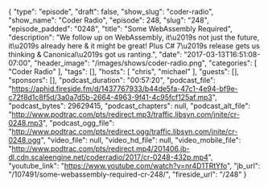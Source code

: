 {
  "type": "episode",
  "draft": false,
  "show_slug": "coder-radio",
  "show_name": "Coder Radio",
  "episode": 248,
  "slug": "248",
  "episode_padded": "0248",
  "title": "Some WebAssembly Required",
  "description": "We follow up on WebAssembly, it\u2019s not just the future, it\u2019s already here & it might be great! Plus C# 7\u2019s release gets us thinking & Canonical\u2019s got us ranting.",
  "date": "2017-03-13T16:51:08-07:00",
  "header_image": "/images/shows/coder-radio.png",
  "categories": [
    "Coder Radio"
  ],
  "tags": [],
  "hosts": [
    "chris",
    "michael"
  ],
  "guests": [],
  "sponsors": [],
  "podcast_duration": "00:57:20",
  "podcast_file": "https://aphid.fireside.fm/d/1437767933/b44de5fa-47c1-4e94-bf9e-c72f8d1c8f5d/3a0a7d5b-2664-4963-9f41-4c95fcf125af.mp3",
  "podcast_bytes": 29629415,
  "podcast_chapters": null,
  "podcast_alt_file": "http://www.podtrac.com/pts/redirect.mp3/traffic.libsyn.com/jnite/cr-0248.mp3",
  "podcast_ogg_file": "http://www.podtrac.com/pts/redirect.ogg/traffic.libsyn.com/jnite/cr-0248.ogg",
  "video_file": null,
  "video_hd_file": null,
  "video_mobile_file": "http://www.podtrac.com/pts/redirect.mp4/201406.jb-dl.cdn.scaleengine.net/coderradio/2017/cr-0248-432p.mp4",
  "youtube_link": "https://www.youtube.com/watch?v=nr4D1TRtYfo",
  "jb_url": "/107491/some-webassembly-required-cr-248/",
  "fireside_url": "/248"
}

